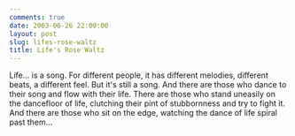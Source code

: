 ```yaml
---
comments: true
date: 2003-06-26 22:00:00
layout: post
slug: lifes-rose-waltz
title: Life's Rose Waltz
---
```


Life... is a song. For different people, it has different melodies, different beats, a different feel. But it's still a song. And there are those who dance to their song and flow with their life. There are those who stand uneasily on the dancefloor of life, clutching their pint of stubbornness and try to fight it. And there are those who sit on the edge, watching the dance of life spiral past them...
